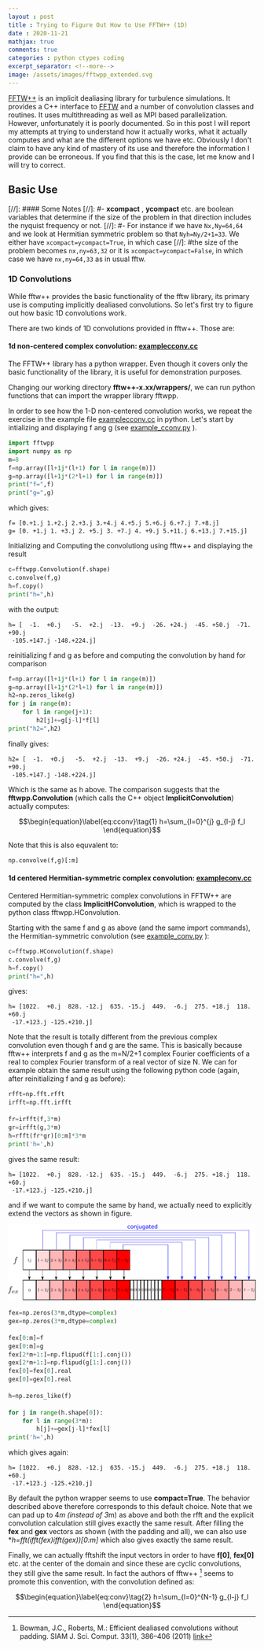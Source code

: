 ```yaml
---
layout : post
title : Trying to Figure Out How to Use FFTW++ (1D)
date : 2020-11-21
mathjax: true
comments: true
categories : python ctypes coding
excerpt_separator: <!--more-->
image: /assets/images/fftwpp_extended.svg
---
```


[FFTW++](https://github.com/dealias/fftwpp) is an implicit dealiasing library for turbulence simulations. It provides a C++ interface to [FFTW](http://www.fftw.org/) and a number of
convolution classes and routines. It uses multithreading as well as MPI based parallelization. However, unfortunately it is poorly documented. So in this post
I will report my attempts at trying to understand how it actually works, what it actually computes and what are the different options we have etc. Obviously I don't
claim to have any kind of mastery of its use and therefore the information I provide can be erroneous. If you find that this is the case, let me know and I will try to correct.

<!--more-->

## Basic Use

[//]: #### Some Notes
[//]: #- **xcompact** , **ycompact** etc. are boolean variables that determine if the size of the problem in that direction includes the nyquist frequency or not.
[//]: #- For instance if we have `Nx,Ny=64,64` and we look at Hermitian symmetric problem so that `Nyh=Ny/2+1=33`. We either have `xcompact=ycompact=True`, in which case
[//]: #the size of the problem becomes `nx,ny=63,32` or it is `xcompact=ycompact=False`, in which case we have `nx,ny=64,33` as in usual fftw.

### 1D Convolutions

While fftw++ provides the basic functionality of the fftw library, its primary use is computing implicitly dealiased convolutions. So let's first try to figure out how basic 1D convolutions work.

There are two kinds of 1D convolutions provided in fftw++. Those are:

#### 1d non-centered complex convolution: [examplecconv.cc](https://github.com/dealias/fftwpp/blob/master/examples/examplecconv.cc)

The FFTW++ library has a python wrapper. Even though it covers only the basic functionality of the library, it is useful for demonstration purposes.

Changing our working directory **fftw++-x.xx/wrappers/**, we can run python functions that can import the wrapper library fftwpp.

In order to see how the 1-D non-centered convolution works, we repeat the exercise in the example file [examplecconv.cc](https://github.com/dealias/fftwpp/blob/master/examples/examplecconv.cc) in python.
Let's start by intializing and displaying f ang g (see [example_cconv.py](https://github.com/gurcani/gurcani.github.io/blob/master/assets/examples/fftw%2B%2B/example_cconv.py) ).

```python
import fftwpp
import numpy as np
m=8
f=np.array([l+1j*(l+1) for l in range(m)])
g=np.array([l+1j*(2*l+1) for l in range(m)])
print("f=",f)
print("g=",g)
```

which gives:

    f= [0.+1.j 1.+2.j 2.+3.j 3.+4.j 4.+5.j 5.+6.j 6.+7.j 7.+8.j]
    g= [0. +1.j 1. +3.j 2. +5.j 3. +7.j 4. +9.j 5.+11.j 6.+13.j 7.+15.j]

Initializing and Computing the convolutiong using fftw++ and displaying the result

```python
c=fftwpp.Convolution(f.shape)
c.convolve(f,g)
h=f.copy()
print("h=",h)
```

with the output:

    h= [  -1.  +0.j   -5.  +2.j  -13.  +9.j  -26. +24.j  -45. +50.j  -71. +90.j
     -105.+147.j -148.+224.j]

reinitializing f and g as before and computing the convolution by hand for comparison

```python
f=np.array([l+1j*(l+1) for l in range(m)])
g=np.array([l+1j*(2*l+1) for l in range(m)])
h2=np.zeros_like(g)
for j in range(m):
    for l in range(j+1):
        h2[j]+=g[j-l]*f[l]
print("h2=",h2)
```

finally gives:

    h2= [  -1.  +0.j   -5.  +2.j  -13.  +9.j  -26. +24.j  -45. +50.j  -71. +90.j
     -105.+147.j -148.+224.j]

Which is the same as h above. The comparison suggests that the **fftwpp.Convolution** (which calls the C++ object **ImplicitConvolution**) actually computes:

$$\begin{equation}\label{eq:cconv}\tag{1}
h=\sum_{l=0}^{j} g_{l-j} f_l
\end{equation}$$

Note that this is also equvalent to:

```python
np.convolve(f,g)[:m]
```

#### 1d centered Hermitian-symmetric complex convolution: [exampleconv.cc](https://github.com/dealias/fftwpp/blob/master/examples/exampleconv.cc)

Centered Hermitian-symmetric complex convolutions in FFTW++ are computed by the class **ImplicitHConvolution**, which is wrapped to the python class fftwpp.HConvolution.

Starting with the same f and g as above (and the same import commands), the Hermitian-symmetric convolution (see [example_conv.py](https://github.com/gurcani/gurcani.github.io/blob/master/assets/examples/fftw%2B%2B/example_conv.py) ):

```python
c=fftwpp.HConvolution(f.shape)
c.convolve(f,g)
h=f.copy()
print("h=",h)
```
gives:

    h= [1022.  +0.j  828. -12.j  635. -15.j  449.  -6.j  275. +18.j  118. +60.j
     -17.+123.j -125.+210.j]

Note that the result is totally different from the previous complex convolution even though f and g are the same. This is basically because fftw++ interprets f and g as the m=N/2+1 
complex Fourier coefficients of a real to complex Fourier transform of a real vector of size N. We can for example obtain the same result using the following python code 
(again, after reinitializing f and g as before):

```python
rfft=np.fft.rfft
irfft=np.fft.irfft

fr=irfft(f,3*m)
gr=irfft(g,3*m)
h=rfft(fr*gr)[0:m]*3*m
print('h=',h)
```
gives the same result:

    h= [1022.  +0.j  828. -12.j  635. -15.j  449.  -6.j  275. +18.j  118. +60.j
     -17.+123.j -125.+210.j]

and if we want to compute the same by hand, we actually need to explicitly extend the vectors as shown in figure.

[![fftwpp_extended](/assets/images/fftwpp_extended.svg)](/assets/images/fftwpp_extended.svg)

```python
fex=np.zeros(3*m,dtype=complex)
gex=np.zeros(3*m,dtype=complex)

fex[0:m]=f
gex[0:m]=g
fex[2*m+1:]=np.flipud(f[1:].conj())
gex[2*m+1:]=np.flipud(g[1:].conj())
fex[0]=fex[0].real
gex[0]=gex[0].real

h=np.zeros_like(f)

for j in range(h.shape[0]):
    for l in range(3*m):
        h[j]+=gex[j-l]*fex[l]
print('h=',h)
```

which gives again:

    h= [1022.  +0.j  828. -12.j  635. -15.j  449.  -6.j  275. +18.j  118. +60.j
     -17.+123.j -125.+210.j]

By default the python wrapper seems to use **compact=True**. The behavior described above therefore corresponds to this default choice. 
Note that we can pad up to 4*m (instead of 3*m) as above and both the rfft and the explicit convolution calculation still gives exactly the same result. 
After filling the **fex** and **gex** vectors as shown (with the padding and all), we can also use **h=fft(ifft(fex)*ifft(gex))[0:m]** which also gives exactly the same result.

Finally, we can actually fftshift the input vectors in order to have **f[0]**, **fex[0]** etc. at the center of the domain and since these are cyclic convolutions, they still give the same result. In fact the authors of fftw++ [^bm] seems to promote this convention, with the convolution defined as:

$$\begin{equation}\label{eq:conv}\tag{2}
h=\sum_{l=0}^{N-1} g_{l-j} f_l
\end{equation}$$

[^bm]:Bowman, J.C., Roberts, M.: Efficient dealiased convolutions without padding. SIAM J. Sci. Comput. 33(1), 386–406 (2011) [link](https://doi.org/10.1137/100787933)
